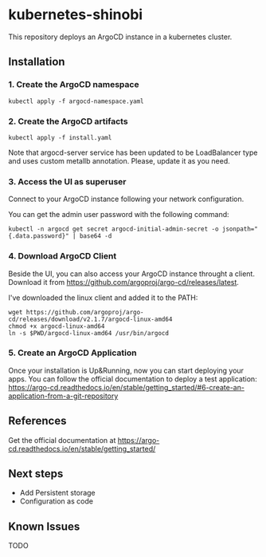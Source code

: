 # kubernetes-shinobi
This repository deploys an ArgoCD instance in a kubernetes cluster.

## Installation
### 1. Create the ArgoCD namespace
```
kubectl apply -f argocd-namespace.yaml
```

### 2. Create the ArgoCD artifacts
```
kubectl apply -f install.yaml
```

Note that argocd-server service has been updated to be LoadBalancer type and uses custom metallb annotation. Please, update it as you need.

### 3. Access the UI as superuser
Connect to your ArgoCD instance following your network configuration.

You can get the admin user password with the following command:
```
kubectl -n argocd get secret argocd-initial-admin-secret -o jsonpath="{.data.password}" | base64 -d
```

### 4. Download ArgoCD Client
Beside the UI, you can also access your ArgoCD instance throught a client. Download it from https://github.com/argoproj/argo-cd/releases/latest.

I've downloaded the linux client and added it to the PATH:
```
wget https://github.com/argoproj/argo-cd/releases/download/v2.1.7/argocd-linux-amd64
chmod +x argocd-linux-amd64
ln -s $PWD/argocd-linux-amd64 /usr/bin/argocd
```

### 5. Create an ArgoCD Application
Once your installation is Up&Running, now you can start deploying your apps. You can follow the official documentation to deploy a test application:
https://argo-cd.readthedocs.io/en/stable/getting_started/#6-create-an-application-from-a-git-repository

## References
Get the official documentation at https://argo-cd.readthedocs.io/en/stable/getting_started/

## Next steps
* Add Persistent storage
* Configuration as code

## Known Issues
TODO
